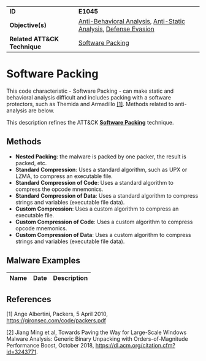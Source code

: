 |||
|---------|------------------------|
|**ID**|**E1045**|
|**Objective(s)**|[Anti-Behavioral Analysis](https://github.com/MBCProject/mbc-markdown/tree/master/anti-behavioral-analysis), [Anti-Static Analysis](https://github.com/MBCProject/mbc-markdown/tree/master/anti-static-analysis), [Defense Evasion](https://github.com/MBCProject/mbc-markdown/tree/master/defense-evasion)|
|**Related ATT&CK Technique**|[Software Packing](https://attack.mitre.org/techniques/T1045/)|

Software Packing
================
This code characteristic - Software Packing - can make static and behavioral analysis difficult and includes packing with a software protectors, such as Themida and Armadillo [[1]](#1). Methods related to anti-analysis are below. 

This description refines the ATT&CK [**Software Packing**](https://attack.mitre.org/techniques/T1045/) technique.

Methods
-------
* **Nested Packing**: the malware is packed by one packer, the result is packed, etc.
* **Standard Compression**: Uses a standard algorithm, such as UPX or LZMA, to compress an executable file.
* **Standard Compression of Code**: Uses a standard algorithm to compress the opcode mnemonics.
* **Standard Compression of Data**: Uses a standard algorithm to compress strings and variables (executable file data).
* **Custom Compression**: Uses a custom algorithm to compress an executable file.
* **Custom Compression of Code**: Uses a custom algorithm to compress opcode mnemonics.
* **Custom Compression of Data**: Uses a custom algorithm to compress strings and variables (executable file data).

Malware Examples
----------------
|Name|Date|Description|
|-----------------------------|-----------|-----------------------------|

References
----------
<a name="1">[1]</a> Ange Albertini, Packers, 5 April 2010, https://gironsec.com/code/packers.pdf

<a name="2">[2]</a> Jiang Ming et al, Towards Paving the Way for Large-Scale Windows Malware Analysis: Generic Binary Unpacking with Orders-of-Magnitude Performance Boost, October 2018, https://dl.acm.org/citation.cfm?id=3243771.
 
